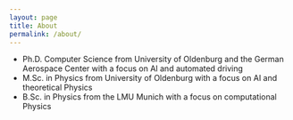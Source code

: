 ```yaml
---
layout: page
title: About
permalink: /about/
---
```

 
- Ph.D. Computer Science from University of Oldenburg and the German Aerospace Center with a focus on AI and automated driving
- M.Sc. in Physics from University of Oldenburg with a focus on AI and theoretical Physics
- B.Sc. in Physics from the LMU Munich with a focus on computational Physics